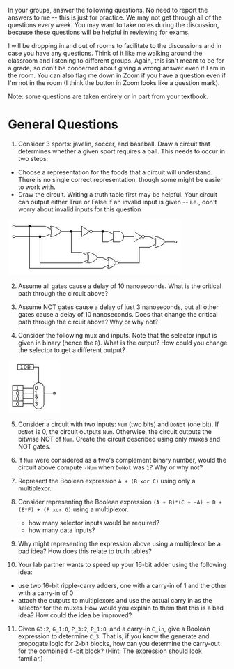 In your groups, answer the following questions.
No need to report the answers to me --
this is just for practice.
We may not get through all of the questions every week.
You may want to take notes during the discussion,
because these questions will be helpful in reviewing for exams.

I will be dropping in and out of rooms to facilitate to the discussions and in
case you have any questions.
Think of it like me walking around the classroom and listening to different
groups.
Again, this isn't meant to be for a grade,
so don't be concerned about giving a wrong answer even if I am in the room.
You can also flag me down in Zoom if you have a question even if I'm not in the
room
(I think the button in Zoom looks like a question mark).

Note: some questions are taken entirely or in part from your textbook.

# General Questions

1. Consider 3 sports: javelin, soccer, and baseball.
Draw a circuit that determines whether a given sport requires a ball.
This needs to occur in two steps:
* Choose a representation for the foods that a circuit will understand.
There is no single correct representation,
though some might be easier to work with.
* Draw the circuit. Writing a truth table first may be helpful.
Your circuit can output either True or False if an invalid input is given --
i.e., don't worry about invalid inputs for this question

![example circuit](images/critical_path_1.jpg)

2. Assume all gates cause a delay of 10 nanoseconds.
What is the critical path through the circuit above?

3. Assume NOT gates cause a delay of just 3 nanoseconds,
but all other gates cause a delay of 10 nanoseconds.
Does that change the critical path through the circuit above?
Why or why not?

4. Consider the following mux and inputs.
Note that the selector input is given in binary (hence the `B`).
What is the output?
How could you change the selector to get a different output?

![simple mux](images/simple_mux_1.jpg)

<!-- ascii mux
```
    01
    |
   |-
 1-| \
 0-| |
 0-| |---
 0-| /
   |-

```
-->

5. Consider a circuit with two inputs: `Num` (two bits) and `DoNot` (one bit).
If `DoNot` is 0, the circuit outputs `Num`.
Otherwise, the circuit outputs the bitwise NOT of `Num`.
Create the circuit described using only muxes and NOT gates.

6. If `Num` were considered as a two's complement binary number,
would the circuit above compute `-Num` when `DoNot` was `1`?
Why or why not?

7. Represent the Boolean expression
`A + (B xor C)`
using only a multiplexor.

8. Consider representing the Boolean expression
`(A + B)*(C + ~A) + D + (E*F) + (F xor G)`
using a multiplexor.
    * how many selector inputs would be required?
    * how many data inputs?

9. Why might representing the expression above using a multiplexor be a bad
idea?
How does this relate to truth tables?

10. Your lab partner wants to speed up your 16-bit adder using the following
idea:
   * use two 16-bit ripple-carry adders,
   one with a carry-in of 1 and the other with a carry-in of 0
   * attach the outputs to multiplexors and use the actual carry in as the
   selector for the muxes
How would you explain to them that this is a bad idea?
How could the idea be improved?

11. Given `G3:2`, `G_1:0`, `P_3:2`, `P_1:0`, and a carry-in `C_in`,
give a Boolean expression to determine `C_3`.
That is, if you know the generate and propogate logic for 2-bit blocks,
how can you determine the carry-out for the combined 4-bit block?
(Hint: The expression should look familiar.)
